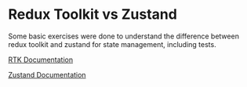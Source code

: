 # Redux Toolkit vs Zustand

Some basic exercises were done to understand the difference between redux toolkit and zustand for state management, including tests.

[RTK Documentation](https://redux-toolkit.js.org/introduction/getting-started)

[Zustand Documentation](https://docs.pmnd.rs/zustand/getting-started/introduction)
